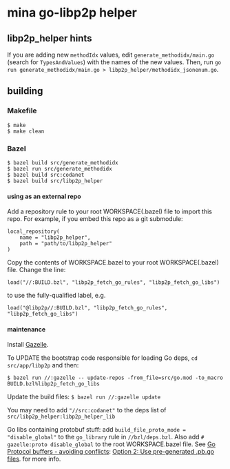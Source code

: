 # mina go-libp2p helper

## libp2p_helper hints

If you are adding new `methodIdx` values, edit `generate_methodidx/main.go`
(search for `TypesAndValues`) with the names of the new values. Then, run `go
run generate_methodidx/main.go > libp2p_helper/methodidx_jsonenum.go`.

## building

### Makefile

```
$ make
$ make clean
```

### Bazel

```
$ bazel build src/generate_methodidx
$ bazel run src/generate_methodidx
$ bazel build src:codanet
$ bazel build src/libp2p_helper
```

#### using as an external repo

Add a repository rule to your root WORKSPACE(.bazel) file to import this repo.  For example, if you embed this repo as a git submodule:

```
local_repository(
    name = "libp2p_helper",
    path = "path/to/libp2p_helper"
)
```

Copy the contents of WORKSPACE.bazel to your root WORKSPACE(.bazel)
file. Change the line:

```
load("//:BUILD.bzl", "libp2p_fetch_go_rules", "libp2p_fetch_go_libs")
```

to use the fully-qualified label, e.g.

```
load("@libp2p//:BUILD.bzl", "libp2p_fetch_go_rules", "libp2p_fetch_go_libs")
```

#### maintenance

Install [Gazelle](https://github.com/bazelbuild/bazel-gazelle).

To UPDATE the bootstrap code responsible for loading Go deps, `cd
src/app/libp2p` and then:

`$ bazel run //:gazelle -- update-repos -from_file=src/go.mod -to_macro BUILD.bzl%libp2p_fetch_go_libs`

Update the build files: `$ bazel run //:gazelle update`

You may need to add `"//src:codanet"` to the deps list of `src/libp2p_helper:libp2p_helper_lib`


Go libs containing protobuf stuff: add `build_file_proto_mode =
"disable_global"` to the `go_library` rule in `//bzl/deps.bzl`. Also
add `# gazelle:proto disable_global` to the root WORKSPACE.bazel file.
See [Go Protocol buffers - avoiding
conflicts](https://github.com/bazelbuild/rules_go/blob/master/proto/core.rst#avoiding-conflicts): [Option 2: Use pre-generated .pb.go files](https://github.com/bazelbuild/rules_go/blob/master/proto/core.rst#option-2-use-pre-generated-pb-go-files).
for more info.
